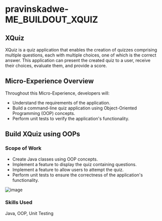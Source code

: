 # pravinskadwe-ME_BUILDOUT_XQUIZ

## XQuiz

XQuiz is a quiz application that enables the creation of quizzes comprising multiple questions, each with multiple choices, one of which is the correct answer. This application can present the created quiz to a user, receive their choices, evaluate them, and provide a score.

## Micro-Experience Overview

Throughout this Micro-Experience, developers will:

- Understand the requirements of the application.
- Build a command-line quiz application using Object-Oriented Programming (OOP) concepts.
- Perform unit tests to verify the application's functionality.

## Build XQuiz using OOPs

### Scope of Work

- Create Java classes using OOP concepts.
- Implement a feature to display the quiz containing questions.
- Implement a feature to allow users to attempt the quiz.
- Perform unit tests to ensure the correctness of the application's functionality.

![image](https://github.com/PravinKadwe/pravinskadwe-ME_BUILDOUT_XQUIZ/assets/43889549/057ccd41-2e7d-41f3-8285-b102d507b2e3)


### Skills Used

Java, OOP, Unit Testing

